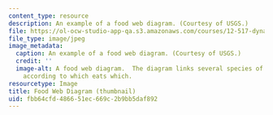 ```yaml
---
content_type: resource
description: An example of a food web diagram. (Courtesy of USGS.)
file: https://ol-ocw-studio-app-qa.s3.amazonaws.com/courses/12-517-dynamics-of-complex-systems-complexity-in-ecology-spring-2000/fbb64cfd486651ec669c2b9bb5daf892_12-517s00-th.jpg
file_type: image/jpeg
image_metadata:
  caption: An example of a food web diagram. (Courtesy of USGS.)
  credit: ''
  image-alt: A food web diagram.  The diagram links several species of animals together
    according to which eats which.
resourcetype: Image
title: Food Web Diagram (thumbnail)
uid: fbb64cfd-4866-51ec-669c-2b9bb5daf892
---
```

